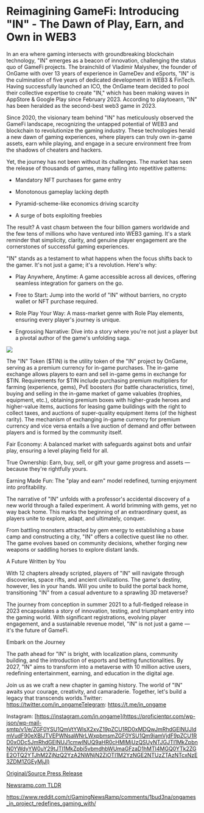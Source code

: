 # Reimagining GameFi: Introducing "IN" - The Dawn of Play, Earn, and Own in WEB3

In an era where gaming intersects with groundbreaking blockchain technology, "IN" emerges as a beacon of innovation, challenging the status quo of GameFi projects. The brainchild of Vladimir Malyshev, the founder of OnGame with over 13 years of experience in GameDev and eSports, "IN" is the culmination of five years of dedicated development in WEB3 & FinTech. Having successfully launched an ICO, the OnGame team decided to pool their collective expertise to create "IN," which has been making waves in AppStore & Google Play since February 2023. According to playtoearn, "IN" has been heralded as the second-best web3 game in 2023.

Since 2020, the visionary team behind "IN" has meticulously observed the GameFi landscape, recognizing the untapped potential of WEB3 and blockchain to revolutionize the gaming industry. These technologies herald a new dawn of gaming experiences, where players can truly own in-game assets, earn while playing, and engage in a secure environment free from the shadows of cheaters and hackers.

Yet, the journey has not been without its challenges. The market has seen the release of thousands of games, many falling into repetitive patterns:

- Mandatory NFT purchases for game entry

- Monotonous gameplay lacking depth

- Pyramid-scheme-like economics driving scarcity

- A surge of bots exploiting freebies

The result? A vast chasm between the four billion gamers worldwide and the few tens of millions who have ventured into WEB3 gaming. It's a stark reminder that simplicity, clarity, and genuine player engagement are the cornerstones of successful gaming experiences.

"IN" stands as a testament to what happens when the focus shifts back to the gamer. It's not just a game; it's a revolution. Here's why:

- Play Anywhere, Anytime: A game accessible across all devices, offering seamless integration for gamers on the go.

- Free to Start: Jump into the world of "IN" without barriers, no crypto wallet or NFT purchase required.

- Role Play Your Way: A mass-market genre with Role Play elements, ensuring every player's journey is unique.

- Engrossing Narrative: Dive into a story where you're not just a player but a pivotal author of the game's unfolding saga.

![](https://blockchainwire.s3.amazonaws.com/WGMITechLLP/editor_image/398c25b6-951b-4f70-bc09-6354c2bddf89.jpg)

The "IN" Token ($TIN) is the utility token of the "IN" project by OnGame, serving as a premium currency for in-game purchases. The in-game exchange allows players to earn and sell in-game gems in exchange for $TIN. Requirements for $TIN include purchasing premium multipliers for farming (experience, gems), PvE boosters (for battle characteristics, time), buying and selling in the in-game market of game valuables (trophies, equipment, etc.), obtaining premium boxes with higher-grade heroes and higher-value items, auctions for leasing game buildings with the right to collect taxes, and auctions of super-quality equipment items (of the highest rarity). The mechanism of exchanging in-game currency for premium currency and vice versa entails a live auction of demand and offer between players and is formed by the community itself.

Fair Economy: A balanced market with safeguards against bots and unfair play, ensuring a level playing field for all.

True Ownership: Earn, buy, sell, or gift your game progress and assets — because they're rightfully yours.

Earning Made Fun: The "play and earn" model redefined, turning enjoyment into profitability.

The narrative of "IN" unfolds with a professor's accidental discovery of a new world through a failed experiment. A world brimming with gems, yet no way back home. This marks the beginning of an extraordinary quest, as players unite to explore, adapt, and ultimately, conquer.

From battling monsters attracted by gem energy to establishing a base camp and constructing a city, "IN" offers a collective quest like no other. The game evolves based on community decisions, whether forging new weapons or saddling horses to explore distant lands.

A Future Written by You

With 12 chapters already scripted, players of "IN" will navigate through discoveries, space rifts, and ancient civilizations. The game's destiny, however, lies in your hands. Will you unite to build the portal back home, transitioning "IN" from a casual adventure to a sprawling 3D metaverse?

The journey from conception in summer 2021 to a full-fledged release in 2023 encapsulates a story of innovation, testing, and triumphant entry into the gaming world. With significant registrations, evolving player engagement, and a sustainable revenue model, "IN" is not just a game — it's the future of GameFi.

Embark on the Journey

The path ahead for "IN" is bright, with localization plans, community building, and the introduction of esports and betting functionalities. By 2027, "IN" aims to transform into a metaverse with 10 million active users, redefining entertainment, earning, and education in the digital age.

Join us as we craft a new chapter in gaming history. The world of "IN" awaits your courage, creativity, and camaraderie. Together, let's build a legacy that transcends worlds.Twitter: https://twitter.com/in_ongameTelegram: https://t.me/in_ongame

Instagram: [https://instagram.com/in.ongame](https://proficientpr.com/wp-json/wp-mail-smtp/v1/e/ZGF0YSU1QmVtYWlsX2xvZ19pZCU1RD0xMDQwJmRhdGElNUJldmVudF90eXBlJTVEPWNsaWNrLWxpbmsmZGF0YSU1Qm9iamVjdF9pZCU1RD0xODc5JmRhdGElNUJ1cmwlNUQ9aHR0cHMlMjUzQSUyNTJGJTI1MkZpbnN0YWdyYW0uY29tJTI1MkZpbi5vbmdhbWUmaGFzaD1hMTI4MGQ0YTk2ZGE2OTQ2YTJhM2ZjNzQ2YzA2NWNjN2ZiOTI1M2YzNGE2NTUzZTAzNTcxNzE3ZDM1ZGEyMjJl) 

[Original/Source Press Release](https://blockchainwire.io/press-release/reimagining-gamefi-introducing-in---the-dawn-of-play-earn-and-own-in-web3)
                    

[Newsramp.com TLDR](None) 

https://www.reddit.com/r/GamingNewsRamp/comments/1bud3na/ongames_in_project_redefines_gaming_with/